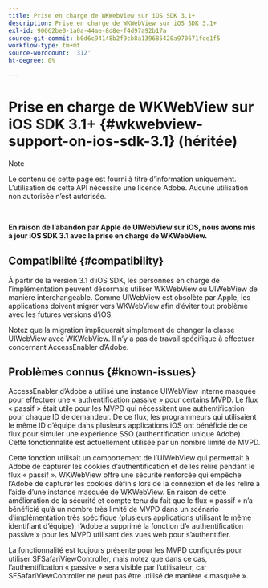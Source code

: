```yaml
---
title: Prise en charge de WKWebView sur iOS SDK 3.1+
description: Prise en charge de WKWebView sur iOS SDK 3.1+
exl-id: 90062be0-1a0a-44ae-8d8e-f4d97a92b17a
source-git-commit: b0d6c94148b2f9cb8a139685420a970671fce1f5
workflow-type: tm+mt
source-wordcount: '312'
ht-degree: 0%

---
```


# Prise en charge de WKWebView sur iOS SDK 3.1+ {#wkwebview-support-on-ios-sdk-3.1} (héritée)

>[!NOTE]
>
>Le contenu de cette page est fourni à titre d’information uniquement. L’utilisation de cette API nécessite une licence Adobe. Aucune utilisation non autorisée n’est autorisée.

</br>

**En raison de l’abandon par Apple de UIWebView sur iOS, nous avons mis à jour iOS SDK 3.1 avec la prise en charge de WKWebView.**

## Compatibilité {#compatibility}

À partir de la version 3.1 d’iOS SDK, les personnes en charge de l’implémentation peuvent désormais utiliser WKWebView ou UIWebView de manière interchangeable. Comme UIWebView est obsolète par Apple, les applications doivent migrer vers WKWebView afin d’éviter tout problème avec les futures versions d’iOS.

Notez que la migration impliquerait simplement de changer la classe UIWebView avec WKWebView. Il n’y a pas de travail spécifique à effectuer concernant AccessEnabler d’Adobe.

## Problèmes connus {#known-issues}

AccessEnabler d’Adobe a utilisé une instance UIWebView interne masquée pour effectuer une « authentification [ passive »](/help/authentication/integration-guide-programmers/legacy/sso-access/sso-passive-authn.md) pour certains MVPD. Le flux « passif » était utile pour les MVPD qui nécessitent une authentification pour chaque ID de demandeur. De ce flux, les programmeurs qui utilisaient le même ID d’équipe dans plusieurs applications iOS ont bénéficié de ce flux pour simuler une expérience SSO (authentification unique Adobe). Cette fonctionnalité est actuellement utilisée par un nombre limité de MVPD.

Cette fonction utilisait un comportement de l’UIWebView qui permettait à Adobe de capturer les cookies d’authentification et de les relire pendant le flux « passif ». WKWebView offre une sécurité renforcée qui empêche l’Adobe de capturer les cookies définis lors de la connexion et de les relire à l’aide d’une instance masquée de WKWebView. En raison de cette amélioration de la sécurité et compte tenu du fait que le flux « passif » n’a bénéficié qu’à un nombre très limité de MVPD dans un scénario d’implémentation très spécifique (plusieurs applications utilisant le même identifiant d’équipe), l’Adobe a supprimé la fonction d’« authentification passive » pour les MVPD utilisant des vues web pour s’authentifier.

La fonctionnalité est toujours présente pour les MVPD configurés pour utiliser SFSafariViewController, mais notez que dans ce cas, l’authentification « passive » sera visible par l’utilisateur, car SFSafariViewController ne peut pas être utilisé de manière « masquée ».
